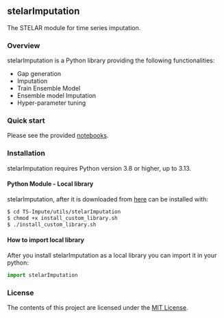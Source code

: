 ## stelarImputation
The STELAR module for time series imputation.

### Overview
stelarImputation is a Python library providing the following functionalities: 
* Gap generation
* Imputation
* Train Ensemble Model
* Ensemble model Imputation
* Hyper-parameter tuning

### Quick start
Please see the provided [notebooks](https://github.com/stelar-eu/TS-Impute/tree/main/utils/stelarImputation/notebooks).

### Installation
stelarImputation requires Python version 3.8 or higher, up to 3.13.

#### Python Module - Local library
stelarImputation, after it is downloaded from [here](https://github.com/stelar-eu/TS-Impute/tree/main/utils/stelarImputation) can be installed with:
```sh
$ cd TS-Impute/utils/stelarImputation
$ chmod +x install_custom_library.sh
$ ./install_custom_library.sh
```
#### How to import local library
After you install stelarImputation as a local library you can import it in your python:

```python
import stelarImputation
```

### License
The contents of this project are licensed under the [MIT License]().
